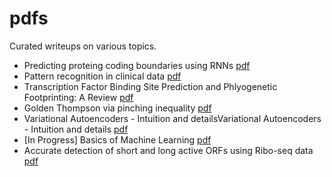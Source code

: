 # pdfs

Curated writeups on various topics.

-   Predicting proteing coding boundaries using RNNs
    [pdf](./docs/rnn-cds-2017.pdf)
-   Pattern recognition in clinical data
    [pdf](./docs/pricd_masters_thesis.pdf)
-   Transcription Factor Binding Site Prediction and Phlyogenetic
    Footprinting: A Review
    [pdf](./docs/tfbs_prediction_and_phylogenetic_footprinting.pdf)
-   Golden Thompson via pinching
    inequality [pdf](./docs/Goldon_Thompson_Inequality_via_Pinching_Inequality.pdf)
-   Variational Autoencoders - Intuition and detailsVariational
    Autoencoders - Intuition and details [pdf](./docs/autoencoders.pdf)
-   \[In Progress\] Basics of Machine Learning
    [pdf](./docs/Machine_Learning_Basics.pdf)
-    Accurate detection of short and long active ORFs using Ribo-seq data [pdf](./docs/ribotricer_2019.pdf) 
